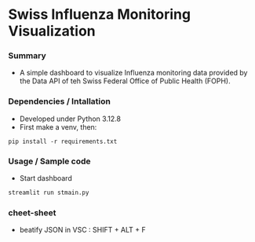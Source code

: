 # Swiss Influenza Monitoring Visualization

### Summary
* A simple dashboard to visualize Influenza monitoring data provided by the Data API of teh Swiss Federal Office of Public Health (FOPH).

### Dependencies / Intallation
* Developed under Python 3.12.8
* First make a venv, then:
```
pip install -r requirements.txt
```

### Usage / Sample code
*  Start dashboard
```bash 
streamlit run stmain.py

```

### cheet-sheet
*  beatify JSON in VSC : SHIFT + ALT + F
